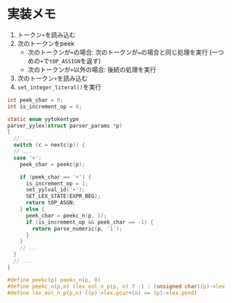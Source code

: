 # 実装メモ
1. トークン`+`を読み込む
2. 次のトークンをpeek
    - 次のトークンが`+`の場合: 次のトークンが`=`の場合と同じ処理を実行 (一つめの`+`で`tOP_ASSIGN`を返す)
    - 次のトークンが`+`以外の場合: 後続の処理を実行
4. 次のトークン`+`を読み込む
5. `set_integer_literal()`を実行

```c
int peek_char = 0;
int is_increment_op = 0;

static enum yytokentype
parser_yylex(struct parser_params *p)
{
  // ...
  switch (c = nextc(p)) {
  // ...
  case '+':
    peek_char = peekc(p);

    if (peek_char == '+') {
      is_increment_op = 1;
      set_yylval_id('+');
      SET_LEX_STATE(EXPR_BEG);
      return tOP_ASGN;
    } else {
      peek_char = peekc_n(p, 1);
      if (is_increment_op && peek_char == -1) {
        return parse_numeric(p, '1');
      }
    }
    // ...
  }
  // ...
}
```

```c
#define peekc(p) peekc_n(p, 0)
#define peekc_n(p,n) (lex_eol_n_p(p, n) ? -1 : (unsigned char)(p)->lex.pcur[n])
#define lex_eol_n_p(p,n) ((p)->lex.pcur+(n) >= (p)->lex.pend)
```
